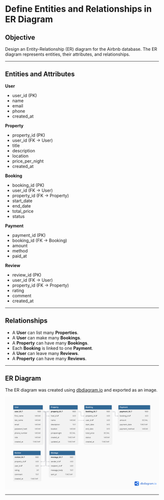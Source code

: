 #  Define Entities and Relationships in ER Diagram

## Objective
Design an Entity-Relationship (ER) diagram for the Airbnb database.
The ER diagram represents entities, their attributes, and relationships.

---

## Entities and Attributes

**User**  
- user_id (PK)  
- name  
- email  
- phone  
- created_at  

**Property**  
- property_id (PK)  
- user_id (FK → User)  
- title  
- description  
- location  
- price_per_night  
- created_at  

**Booking**  
- booking_id (PK)  
- user_id (FK → User)  
- property_id (FK → Property)  
- start_date  
- end_date  
- total_price  
- status  

**Payment**  
- payment_id (PK)  
- booking_id (FK → Booking)  
- amount  
- method  
- paid_at  

**Review**  
- review_id (PK)  
- user_id (FK → User)  
- property_id (FK → Property)  
- rating  
- comment  
- created_at  

---

## Relationships
- A **User** can list many **Properties**.  
- A **User** can make many **Bookings**.  
- A **Property** can have many **Bookings**.  
- Each **Booking** is linked to one **Payment**.  
- A **User** can leave many **Reviews**.  
- A **Property** can have many **Reviews**.  

---

## ER Diagram
The ER diagram was created using [dbdiagram.io](https://dbdiagram.io/) and exported as an image.

![ER Diagram](ERD.png)

---

